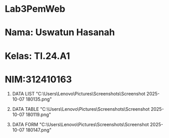 # Lab3PemWeb
# **Nama: Uswatun Hasanah**
# Kelas: **TI.24.A1**
# NIM:**312410163**

1. DATA LIST
   "C:\Users\Lenovo\Pictures\Screenshots\Screenshot 2025-10-07 180135.png"

2. DATA TABLE
   "C:\Users\Lenovo\Pictures\Screenshots\Screenshot 2025-10-07 180119.png"

3. DATA FORM
   "C:\Users\Lenovo\Pictures\Screenshots\Screenshot 2025-10-07 180147.png"
   
